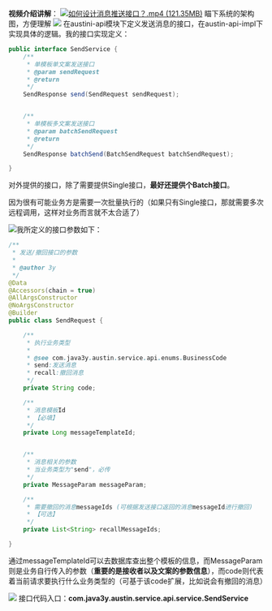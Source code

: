 **视频介绍讲解**：
[![如何设计消息推送接口？.mp4 (121.35MB)](https://gw.alipayobjects.com/mdn/prod_resou/afts/img/A*NNs6TKOR3isAAAAAAAAAAABkARQnAQ)]()
瞄下系统的架构图，方便理解
![](https://cdn.nlark.com/yuque/0/2022/png/1285871/1649399645570-d8aa6343-7930-42d4-ad8e-48ce38a909e7.png#averageHue=%23f9f8f6&clientId=u3968ca61-94c8-4&from=paste&id=u5cd975e4&originHeight=1486&originWidth=2582&originalType=url&ratio=1&rotation=0&showTitle=false&status=done&style=none&taskId=uaea68085-58d1-491d-bb4b-63254d92653&title=)
在austini-api模块下定义发送消息的接口，在austin-api-impl下实现具体的逻辑。我的接口实现定义：
```java
public interface SendService {
    /**
     * 单模板单文案发送接口
     * @param sendRequest
     * @return
     */
    SendResponse send(SendRequest sendRequest);


    /**
     * 单模板多文案发送接口
     * @param batchSendRequest
     * @return
     */
    SendResponse batchSend(BatchSendRequest batchSendRequest);

}
```

对外提供的接口，除了需要提供Single接口，**最好还提供个Batch接口**。

因为很有可能业务方是需要一次批量执行的（如果只有Single接口，那就需要多次远程调用，这样对业务而言就不太合适了）

![](https://cdn.nlark.com/yuque/0/2022/jpeg/1285871/1649399557753-f8d29ece-e518-48e3-916e-f9eed5867ccf.jpeg#averageHue=%23faf8f2&clientId=u3968ca61-94c8-4&from=paste&id=uf8774cb1&originHeight=462&originWidth=1200&originalType=url&ratio=1&rotation=0&showTitle=false&status=done&style=none&taskId=ue5998893-1246-49a4-a603-9dd93a3e190&title=)我所定义的接口参数如下：
```java
/**
 * 发送/撤回接口的参数
 *
 * @author 3y
 */
@Data
@Accessors(chain = true)
@AllArgsConstructor
@NoArgsConstructor
@Builder
public class SendRequest {

    /**
     * 执行业务类型
     *
     * @see com.java3y.austin.service.api.enums.BusinessCode
     * send:发送消息
     * recall:撤回消息
     */
    private String code;

    /**
     * 消息模板Id
     * 【必填】
     */
    private Long messageTemplateId;


    /**
     * 消息相关的参数
     * 当业务类型为"send"，必传
     */
    private MessageParam messageParam;

    /**
     * 需要撤回的消息messageIds (可根据发送接口返回的消息messageId进行撤回)
     * 【可选】
     */
    private List<String> recallMessageIds;

}
```
通过messageTemplateId可以去数据库查出整个模板的信息，而MessageParam则是业务自行传入的参数（**重要的是接收者以及文案的参数信息**），而code则代表着当前请求要执行什么业务类型的（可基于该code扩展，比如说会有撤回的消息）

![](https://cdn.nlark.com/yuque/0/2022/jpeg/1285871/1649399557534-0d983579-9558-437e-8b8d-060a284bdd3f.jpeg#averageHue=%23dfe6d7&clientId=u3968ca61-94c8-4&from=paste&id=u3effcb1d&originHeight=650&originWidth=1248&originalType=url&ratio=1&rotation=0&showTitle=false&status=done&style=none&taskId=uec0c0f5f-3f9a-429b-a244-562ff584354&title=)
接口代码入口：**com.java3y.austin.service.api.service.SendService**

